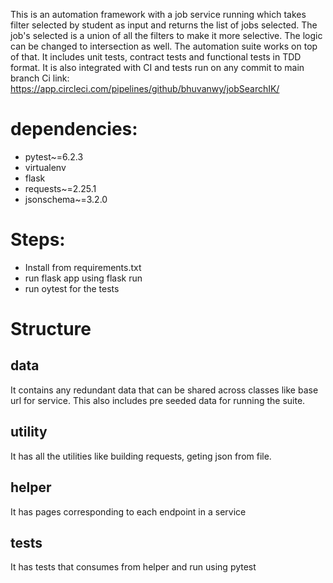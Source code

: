 This is an automation framework with a job service running which takes filter selected by student as input and returns the list of jobs selected. The job's selected is a union of all the filters to make it more selective. The logic can be changed to intersection as well.
The automation suite works on top of that. It includes unit tests, contract tests and functional tests in TDD format.
It is also integrated with CI and tests run on any commit to main branch
Ci link: https://app.circleci.com/pipelines/github/bhuvanwy/jobSearchIK/

# dependencies: 
- pytest~=6.2.3
- virtualenv
- flask
- requests~=2.25.1
- jsonschema~=3.2.0

# Steps: 
- Install from requirements.txt
- run flask app using flask run
- run oytest for the tests

# Structure

## data
It contains any redundant data that can be shared across classes like base url for service. This also includes pre seeded data for running the suite.

## utility
It has all the utilities like building requests, geting json from file.

## helper
It has pages corresponding to each endpoint in a service

## tests
It has tests that consumes from helper and run using pytest

